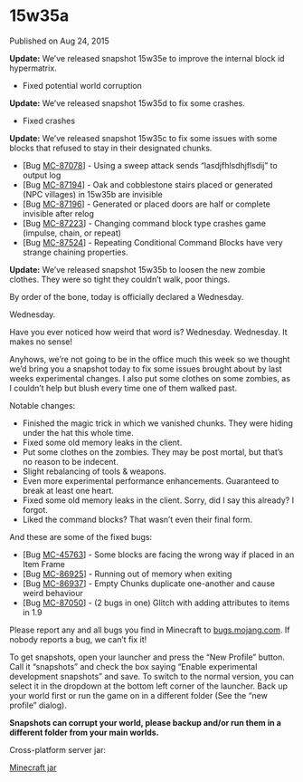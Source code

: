 # 15w35a
Published on Aug 24, 2015

**Update:** We’ve released snapshot 15w35e to improve the internal block id
hypermatrix.

  * Fixed potential world corruption

**Update:** We’ve released snapshot 15w35d to fix some crashes.

  * Fixed crashes

**Update:** We’ve released snapshot 15w35c to fix some issues with some blocks
that refused to stay in their designated chunks.

  * [Bug [MC-87078](https://bugs.mojang.com/browse/MC-87078)] - Using a sweep attack sends “lasdjfhlsdhjflsdij” to output log
  * [Bug [MC-87194](https://bugs.mojang.com/browse/MC-87194)] - Oak and cobblestone stairs placed or generated (NPC villages) in 15w35b are invisible
  * [Bug [MC-87196](https://bugs.mojang.com/browse/MC-87196)] - Generated or placed doors are half or complete invisible after relog
  * [Bug [MC-87223](https://bugs.mojang.com/browse/MC-87223)] - Changing command block type crashes game (impulse, chain, or repeat)
  * [Bug [MC-87524](https://bugs.mojang.com/browse/MC-87524)] - Repeating Conditional Command Blocks have very strange chaining properties.

**Update:** We’ve released snapshot 15w35b to loosen the new zombie clothes.
They were so tight they couldn’t walk, poor things.

By order of the bone, today is officially declared a Wednesday.

Wednesday.

Have you ever noticed how weird that word is? Wednesday. Wednesday. It makes
no sense!

Anyhows, we’re not going to be in the office much this week so we thought we’d
bring you a snapshot today to fix some issues brought about by last weeks
experimental changes. I also put some clothes on some zombies, as I couldn’t
help but blush every time one of them walked past.

Notable changes:

  * Finished the magic trick in which we vanished chunks. They were hiding under the hat this whole time.
  * Fixed some old memory leaks in the client.
  * Put some clothes on the zombies. They may be post mortal, but that’s no reason to be indecent.
  * Slight rebalancing of tools & weapons.
  * Even more experimental performance enhancements. Guaranteed to break at least one heart.
  * Fixed some old memory leaks in the client. Sorry, did I say this already? I forgot.
  * Liked the command blocks? That wasn’t even their final form.

And these are some of the fixed bugs:

  * [Bug [MC-45763](https://bugs.mojang.com/browse/MC-45763)] - Some blocks are facing the wrong way if placed in an Item Frame
  * [Bug [MC-86925](https://bugs.mojang.com/browse/MC-86925)] - Running out of memory when exiting
  * [Bug [MC-86937](https://bugs.mojang.com/browse/MC-86937)] - Empty Chunks duplicate one-another and cause weird behaviour
  * [Bug [MC-87050](https://bugs.mojang.com/browse/MC-87050)] - (2 bugs in one) Glitch with adding attributes to items in 1.9

Please report any and all bugs you find in Minecraft to
[bugs.mojang.com](https://bugs.mojang.com). If nobody reports a bug, we can’t
fix it!

To get snapshots, open your launcher and press the “New Profile” button. Call
it “snapshots” and check the box saying “Enable experimental development
snapshots” and save. To switch to the normal version, you can select it in the
dropdown at the bottom left corner of the launcher. Back up your world first
or run the game on in a different folder (See the “new profile” dialog).

**Snapshots can corrupt your world, please backup and/or run them in a
different folder from your main worlds.**

Cross-platform server jar:

[Minecraft
jar](https://launcher.mojang.com/mc/game/15w35e/server/04ade8521778da7786ea9c8bbda2fac005229e0f/server.jar)


